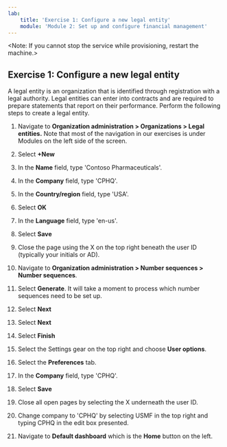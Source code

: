 ```yaml
---
lab:
    title: 'Exercise 1: Configure a new legal entity'
    module: 'Module 2: Set up and configure financial management'
---
```


<Note: If you cannot stop the service while provisioning, restart the machine.>

## **Exercise 1: Configure a new legal entity**

 

A legal entity is an organization that is identified through registration with a legal authority. Legal entities can enter into contracts and are required to prepare statements that report on their performance. Perform the following steps to create a legal entity.

1. Navigate to **Organization administration &gt; Organizations &gt; Legal entities.** Note that most of the navigation in our exercises is under Modules on the left side of the screen.

2. Select **+New**

3. In the **Name** field, type 'Contoso Pharmaceuticals'.

4. In the **Company** field, type 'CPHQ'.

5. In the **Country/region** field, type 'USA'.

6. Select **OK**

7. In the **Language** field, type 'en-us'.

8. Select **Save**

9. Close the page using the X on the top right beneath the user ID (typically your initials or AD).

10. Navigate to **Organization administration &gt; Number sequences &gt; Number sequences**.

11. Select **Generate**. It will take a moment to process which number sequences need to be set up. 

12. Select **Next**

13. Select **Next**

14. Select **Finish**

15. Select the Settings gear on the top right and choose **User options**.

16. Select the **Preferences** tab.

17. In the **Company** field, type 'CPHQ'.

18. Select **Save**

19. Close all open pages by selecting the X underneath the user ID.

20. Change company to 'CPHQ' by selecting USMF in the top right and typing CPHQ in the edit box presented.

21. Navigate to **Default dashboard** which is the **Home** button on the left.

 
